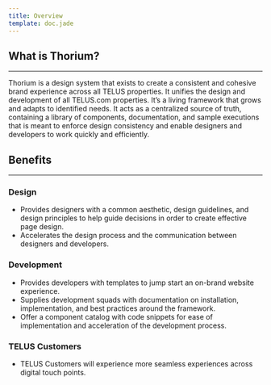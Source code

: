 ```yaml
---
title: Overview
template: doc.jade
---
```


## What is Thorium?

---

Thorium is a design system that exists to create a consistent and cohesive brand experience across all TELUS properties. It unifies the design and development of all TELUS.com properties. It’s a living framework that grows and adapts to identified needs. It acts as a centralized source of truth, containing a library of components, documentation, and sample executions that is meant to enforce design consistency and enable designers and  developers to work quickly and efficiently.


## Benefits

---

### Design

* Provides designers with a common aesthetic, design guidelines, and design principles to help guide decisions in order to create effective page design.
* Accelerates the design process and the communication between designers and developers.

### Development

* Provides developers with templates to jump start an on-brand website experience.
* Supplies development squads with documentation on installation, implementation, and best practices around the framework.
* Offer a component catalog with code snippets for ease of implementation and acceleration of the development process.

### TELUS Customers

* TELUS Customers will experience more seamless experiences across digital touch points.